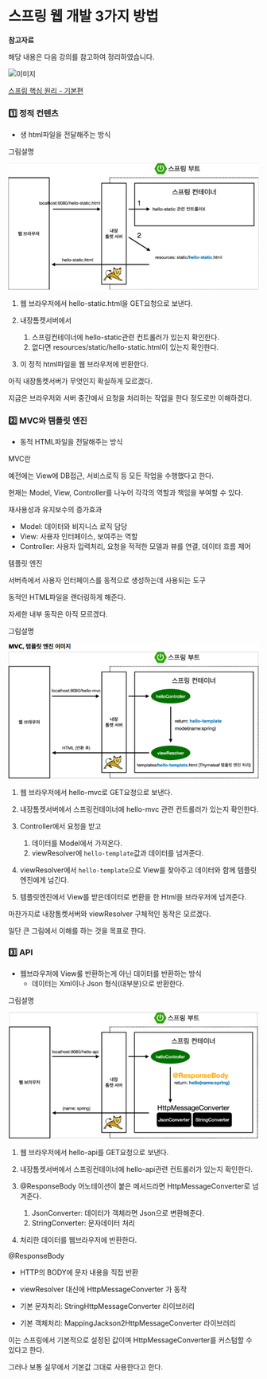 # 스프링 웹 개발 3가지 방법

**참고자료**

해당 내용은 다음 강의를 참고하여 정리하였습니다.

![이미지](https://cdn.inflearn.com/public/courses/325969/cover/2868c757-5886-4508-a140-7cb68a83dfd8/325969-eng.png)

[스프링 핵심 원리 - 기본편](https://www.inflearn.com/course/%EC%8A%A4%ED%94%84%EB%A7%81-%ED%95%B5%EC%8B%AC-%EC%9B%90%EB%A6%AC-%EA%B8%B0%EB%B3%B8%ED%8E%B8/dashboard)




### 1️⃣ 정적 컨텐츠

- 생 html파일을 전달해주는 방식



그림설명

![image-20230725040038270](img/image-20230725040038270.png)

1. 웹 브라우저에서 hello-static.html을 GET요청으로 보낸다. 

2. 내장톰켓서버에서 
   1. 스프링컨테이너에 hello-static관련 컨트롤러가 있는지 확인한다.
   2. 없다면 resources/static/hello-static.html이 있는지 확인한다.
3. 이 정적 html파일을 웹 브라우저에 반환한다.



아직 내장톰켓서버가 무엇인지 확실하게 모르겠다.

지금은 브라우저와 서버 중간에서 요청을 처리하는 작업을 한다 정도로만 이해하겠다.



### 2️⃣ MVC와 템플릿 엔진

- 동적 HTML파일을 전달해주는 방식



MVC란

예전에는 View에 DB접근, 서비스로직 등 모든 작업을 수행했다고 한다.

현재는 Model, View, Controller를 나누어 각각의 역할과 책임을 부여할 수 있다.

재사용성과 유지보수의 증가효과

- Model: 데이터와 비지니스 로직 담당
- View: 사용자 인터페이스, 보여주는 역할
- Controller: 사용자 입력처리, 요청을 적적한 모델과 뷰를 연결, 데이터 흐름 제어



템플릿 엔진

서버측에서 사용자 인터페이스를 동적으로 생성하는데 사용되는 도구

동적인 HTML파일을 랜더링하게 해준다.

자세한 내부 동작은 아직 모르겠다.



그림설명

![image-20230725042533574](img/image-20230725042533574.png)

1. 웹 브라우저에서 hello-mvc로 GET요청으로 보낸다. 

2. 내장톰켓서버에서 스프링컨테이너에 hello-mvc 관련 컨트롤러가 있는지 확인한다.

3. Controller에서 요청을 받고 
   1. 데이터를 Model에서 가져온다.
   2. viewResolver에 `hello-template`값과 데이터를 넘겨준다.
4. viewResolver에서 `hello-template`으로 View를 찾아주고 데이터와 함께 템플릿엔진에게 넘긴다.
5. 템플릿엔진에서 View를 받은데이터로 변환을 한 Html을 브라우저에 넘겨준다.



마찬가지로 내장톰켓서버와 viewResolver 구체적인 동작은 모르겠다.

일단 큰 그림에서 이해를 하는 것을 목표로 한다.



### 3️⃣ API

- 웹브라우저에 View룰 반환하는게 아닌 데이터를 반환하는 방식
  - 데이터는 Xml이나 Json 형식(대부분)으로 반환한다.



그림설명

![image-20230725050011407](img/image-20230725050011407.png)

1. 웹 브라우저에서 hello-api를 GET요청으로 보낸다. 

2. 내장톰켓서버에서 스프링컨테이너에 hello-api관련 컨트롤러가 있는지 확인한다.
3. @ResponseBody 어노테이션이 붙은 메서드라면 HttpMessageConverter로 넘겨준다.
   1. JsonConverter: 데이터가 객체라면 Json으로 변환해준다.
   2. StringConverter: 문자데이터 처리
4. 처리한 데이터를 웹브라우저에 반환한다.



@ResponseBody

- HTTP의 BODY에 문자 내용을 직접 반환

- viewResolver 대신에 HttpMessageConverter 가 동작
- 기본 문자처리: StringHttpMessageConverter 라이브러리

- 기본 객체처리: MappingJackson2HttpMessageConverter 라이브러리

이는 스프링에서 기본적으로 설정된 값이며  HttpMessageConverter를 커스텀할 수 있다고 한다.

그러나 보통 실무에서 기본값 그대로 사용한다고 한다.